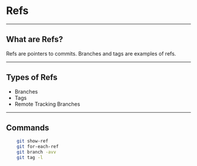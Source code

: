 # Refs

---

## What are Refs?

Refs are pointers to commits. Branches and tags are examples of refs.

---

## Types of Refs

 * Branches
 * Tags
 * Remote Tracking Branches

---

## Commands

```bash
    git show-ref
    git for-each-ref
    git branch -avv
    git tag -l
```

